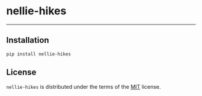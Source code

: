 # nellie-hikes

-----



## Installation

```console
pip install nellie-hikes
```

## License

`nellie-hikes` is distributed under the terms of the [MIT](https://spdx.org/licenses/MIT.html) license.
